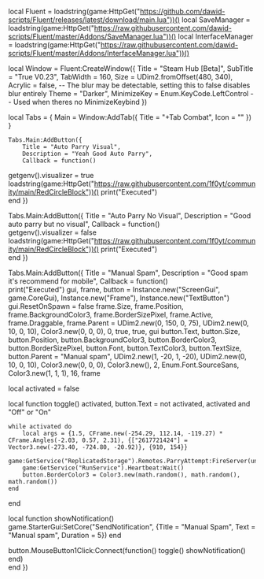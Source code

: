 local Fluent = loadstring(game:HttpGet("https://github.com/dawid-scripts/Fluent/releases/latest/download/main.lua"))()
local SaveManager = loadstring(game:HttpGet("https://raw.githubusercontent.com/dawid-scripts/Fluent/master/Addons/SaveManager.lua"))()
local InterfaceManager = loadstring(game:HttpGet("https://raw.githubusercontent.com/dawid-scripts/Fluent/master/Addons/InterfaceManager.lua"))()

local Window = Fluent:CreateWindow({
    Title = "Steam Hub [Beta]",
    SubTitle = "True V0.23",
    TabWidth = 160,
    Size = UDim2.fromOffset(480, 340),
    Acrylic = false, -- The blur may be detectable, setting this to false disables blur entirely
    Theme = "Darker",
    MinimizeKey = Enum.KeyCode.LeftControl -- Used when theres no MinimizeKeybind
})

local Tabs = {
    Main = Window:AddTab({ Title = "+Tab Combat", Icon = "" })
}


    Tabs.Main:AddButton({
        Title = "Auto Parry Visual",
        Description = "Yeah Good Auto Parry",
        Callback = function()  
getgenv().visualizer = true
loadstring(game:HttpGet("https://raw.githubusercontent.com/1f0yt/community/main/RedCircleBlock"))()
      print("Executed")         
        end
    })
    
Tabs.Main:AddButton({
        Title = "Auto Parry No Visual",
        Description = "Good auto parry but no visual",
        Callback = function()  
getgenv().visualizer = false
loadstring(game:HttpGet("https://raw.githubusercontent.com/1f0yt/community/main/RedCircleBlock"))()
      print("Executed")         
        end
    })

Tabs.Main:AddButton({
        Title = "Manual Spam",
        Description = "Good spam it's recommend for mobile",
        Callback = function()  
      print("Executed")        gui, frame, button = Instance.new("ScreenGui", game.CoreGui), Instance.new("Frame"), Instance.new("TextButton")
gui.ResetOnSpawn = false
frame.Size, frame.Position, frame.BackgroundColor3, frame.BorderSizePixel, frame.Active, frame.Draggable, frame.Parent = UDim2.new(0, 150, 0, 75), UDim2.new(0, 10, 0, 10), Color3.new(0, 0, 0), 0, true, true, gui
button.Text, button.Size, button.Position, button.BackgroundColor3, button.BorderColor3, button.BorderSizePixel, button.Font, button.TextColor3, button.TextSize, button.Parent = "Manual spam", UDim2.new(1, -20, 1, -20), UDim2.new(0, 10, 0, 10), Color3.new(0, 0, 0), Color3.new(), 2, Enum.Font.SourceSans, Color3.new(1, 1, 1), 16, frame

local activated = false

local function toggle()
    activated, button.Text = not activated, activated and "Off" or "On"
    
    while activated do
        local args = {1.5, CFrame.new(-254.29, 112.14, -119.27) * CFrame.Angles(-2.03, 0.57, 2.31), {["2617721424"] = Vector3.new(-273.40, -724.80, -20.92)}, {910, 154}}
        game:GetService("ReplicatedStorage").Remotes.ParryAttempt:FireServer(unpack(args))
        game:GetService("RunService").Heartbeat:Wait()
        button.BorderColor3 = Color3.new(math.random(), math.random(), math.random())
    end
end

local function showNotification()
    game.StarterGui:SetCore("SendNotification", {Title = "Manual Spam", Text = "Manual spam", Duration = 5})
end

button.MouseButton1Click:Connect(function()
    toggle()
    showNotification()
end)     
        end
    })

